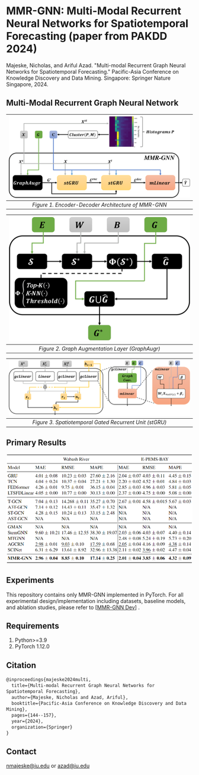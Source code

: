 # MMR-GNN: Multi-Modal Recurrent Neural Networks for Spatiotemporal Forecasting (paper from PAKDD 2024)

Majeske, Nicholas, and Ariful Azad. "Multi-modal Recurrent Graph Neural Networks for Spatiotemporal Forecasting." Pacific-Asia Conference on Knowledge Discovery and Data Mining. Singapore: Springer Nature Singapore, 2024.


## Multi-Modal Recurrent Graph Neural Network

|![Figure1](./MMR-GNN.png)|
|:--:| 
| *Figure 1. Encoder-Decoder Architecture of MMR-GNN* |

|![Figure2](./GraphAugr.png)|
|:--:| 
| *Figure 2. Graph Augmentation Layer (GraphAugr)* |

|![Figure3](./stGRU.png)|
|:--:| 
| *Figure 3. Spatiotemporal Gated Recurrent Unit (stGRU)* |


## Primary Results
![image](./MainResults.png)


## Experiments

This repository contains only MMR-GNN implemented in PyTorch. For all experimental design/implementation including datasets, baseline models, and ablation studies, please refer to [[MMR-GNN Dev](https://github.com/HipGraph/MMR-GNN_Dev)] .


## Requirements

1. Python>=3.9
2. PyTorch 1.12.0


## Citation

```
@inproceedings{majeske2024multi,
  title={Multi-modal Recurrent Graph Neural Networks for Spatiotemporal Forecasting},
  author={Majeske, Nicholas and Azad, Ariful},
  booktitle={Pacific-Asia Conference on Knowledge Discovery and Data Mining},
  pages={144--157},
  year={2024},
  organization={Springer}
}
```


## Contact

nmajeske@iu.edu or azad@iu.edu

